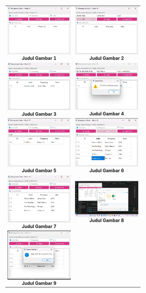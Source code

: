 <table align="center">
  <tr>
    <td align="center">
      <img src="1.png" width="200"/><br>
      <b>Judul Gambar 1</b>
    </td>
    <td align="center">
      <img src="2.png" width="200"/><br>
      <b>Judul Gambar 2</b>
    </td>
  </tr>
  <tr>
    <td align="center">
      <img src="3.png" width="200"/><br>
      <b>Judul Gambar 3</b>
    </td>
    <td align="center">
      <img src="4.png" width="200"/><br>
      <b>Judul Gambar 4</b>
    </td>
  </tr>
  <tr>
    <td align="center">
      <img src="5.png" width="200"/><br>
      <b>Judul Gambar 5</b>
    </td>
    <td align="center">
      <img src="6.png" width="200"/><br>
      <b>Judul Gambar 6</b>
    </td>
  </tr>
  <tr>
    <td align="center">
      <img src="7.png" width="200"/><br>
      <b>Judul Gambar 7</b>
    </td>
    <td align="center">
      <img src="8.png" width="200"/><br>
      <b>Judul Gambar 8</b>
    </td>
  </tr>
  <tr>
    <td align="center">
      <img src="9.png" width="200"/><br>
      <b>Judul Gambar 9</b>
    </td>
  </tr>
</table>
